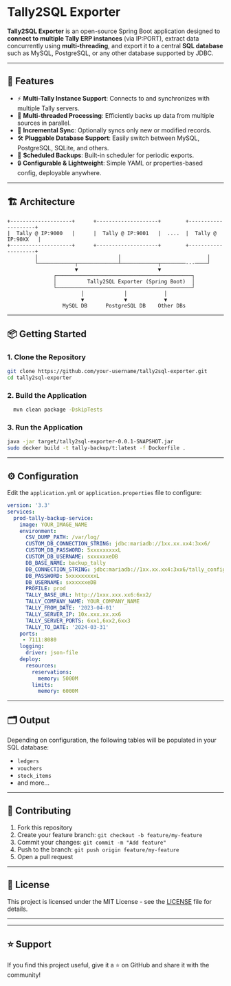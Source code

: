 # Tally2SQL Exporter

**Tally2SQL Exporter** is an open-source Spring Boot application designed to **connect to multiple Tally ERP instances** (via IP:PORT), extract data concurrently using **multi-threading**, and export it to a central **SQL database** such as MySQL, PostgreSQL, or any other database supported by JDBC.

---

## 🚀 Features

- ⚡ **Multi-Tally Instance Support**: Connects to and synchronizes with multiple Tally servers.
- 🧵 **Multi-threaded Processing**: Efficiently backs up data from multiple sources in parallel.
- 💾 **Incremental Sync**: Optionally syncs only new or modified records.
- 🛠️ **Pluggable Database Support**: Easily switch between MySQL, PostgreSQL, SQLite, and others.
- 📅 **Scheduled Backups**: Built-in scheduler for periodic exports.
- 🔒 **Configurable & Lightweight**: Simple YAML or properties-based config, deployable anywhere.

---

## 🏗️ Architecture

```
+--------------------+      +--------------------+        +--------------------+
|  Tally @ IP:9000   |      |  Tally @ IP:9001   |  ....  |  Tally @ IP:90XX   |
+--------------------+      +--------------------+        +--------------------+
         │                          │                            │
         └────────────┬─────────────┴────────────┬────────---────┘
                      ▼                          ▼
               ┌────────────────────────────────────────────┐
               │          Tally2SQL Exporter (Spring Boot)  │
               └────────────────────────────────────────────┘
                        │             │            │
                        ▼             ▼            ▼
                  MySQL DB      PostgreSQL DB    Other DBs
```

---

## 📦 Getting Started

### 1. Clone the Repository

```bash
git clone https://github.com/your-username/tally2sql-exporter.git
cd tally2sql-exporter
```

### 2. Build the Application

```bash
  mvn clean package -DskipTests
```

### 3. Run the Application

```bash
java -jar target/tally2sql-exporter-0.0.1-SNAPSHOT.jar
sudo docker build -t tally-backup/t:latest -f Dockerfile .
```

---

## ⚙️ Configuration

Edit the `application.yml` or `application.properties` file to configure:

```yaml
version: '3.3'
services:
  prod-tally-backup-service:
    image: YOUR_IMAGE_NAME
    environment:
      CSV_DUMP_PATH: /var/log/
      CUSTOM_DB_CONNECTION_STRING: jdbc:mariadb://1xx.xx.xx4:3xx6/
      CUSTOM_DB_PASSWORD: 5xxxxxxxxxL
      CUSTOM_DB_USERNAME: sxxxxxxeDB
      DB_BASE_NAME: backup_tally
      DB_CONNECTION_STRING: jdbc:mariadb://1xx.xx.xx4:3xx6/tally_config?allowLoadLocalInfile=true
      DB_PASSWORD: 5xxxxxxxxxL
      DB_USERNAME: sxxxxxxeDB
      PROFILE: prod
      TALLY_BASE_URL: http://1xxx.xxx.xx6:6xx2/
      TALLY_COMPANY_NAME: YOUR_COMPANY_NAME
      TALLY_FROM_DATE: '2023-04-01'
      TALLY_SERVER_IP: 10x.xxx.xx.xx6
      TALLY_SERVER_PORTS: 6xx1,6xx2,6xx3
      TALLY_TO_DATE: '2024-03-31'
    ports:
     - 7111:8080
    logging:
      driver: json-file
    deploy:
      resources:
        reservations:
          memory: 5000M
        limits:
          memory: 6000M

```

---

## 🗂 Output

Depending on configuration, the following tables will be populated in your SQL database:

- `ledgers`
- `vouchers`
- `stock_items`
- and more...

---

## 🤝 Contributing

1. Fork this repository
2. Create your feature branch: `git checkout -b feature/my-feature`
3. Commit your changes: `git commit -m "Add feature"`
4. Push to the branch: `git push origin feature/my-feature`
5. Open a pull request

---

## 📄 License

This project is licensed under the MIT License - see the [LICENSE](LICENSE) file for details.

---

---

## ⭐ Support

If you find this project useful, give it a ⭐ on GitHub and share it with the community!
